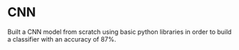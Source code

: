 # CNN
Built a CNN model from scratch using basic python libraries in order to build a classifier with an accuracy of 87%.
